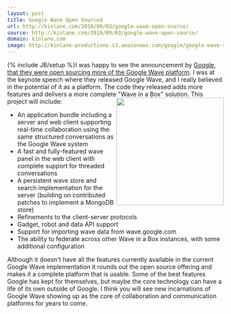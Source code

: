```yaml
---
layout: post
title: Google Wave Open Sourced
url: http://kinlane.com/2010/09/03/google-wave-open-source/
source: http://kinlane.com/2010/09/03/google-wave-open-source/
domain: kinlane.com
image: http://kinlane-productions.s3.amazonaws.com/google/google-wave-splash.jpg
---
```

{% include JB/setup %}I was happy to see the announcement by <a href="http://googlewavedev.blogspot.com/2010/09/wave-open-source-next-steps-wave-in-box.html" target="_blank">Google, that they were open sourcing more of the Google Wave platform</a>. I was at the keynote speech where they released Google Wave, and I really believed in the potential of it as a platform. The code they released adds more features and delivers a more complete "Wave in a Box" solution. This project will include:<img class="alignnone c1" title="Google Wave" src="http://kinlane-productions.s3.amazonaws.com/google/google-wave-splash.jpg" alt="" width="250" align="right" />
<ul class="mainlist">
     <li>An application bundle including a server and web client supporting real-time collaboration using the same structured conversations as the Google Wave system
     </li>
     <li>A fast and fully-featured wave panel in the web client with complete support for threaded conversations
     </li>
     <li>A persistent wave store and search implementation for the server (building on contributed patches to implement a MongoDB store)
     </li>
     <li>Refinements to the client-server protocols
     </li>
     <li>Gadget, robot and data API support
     </li>
     <li>Support for importing wave data from wave.google.com
     </li>
     <li>The ability to federate across other Wave in a Box instances, with some additional configuration
     </li>
</ul>Although it doesn't have all the features currently available in the current Google Wave implementation it rounds out the open source offering and makes it a complete platform that is usable. Some of the best features Google has kept for themselves, but maybe the core technology can have a life of its own outside of Google. I think you will see new incarnations of Google Wave showing up as the core of collaboration and communication platforms for years to come.